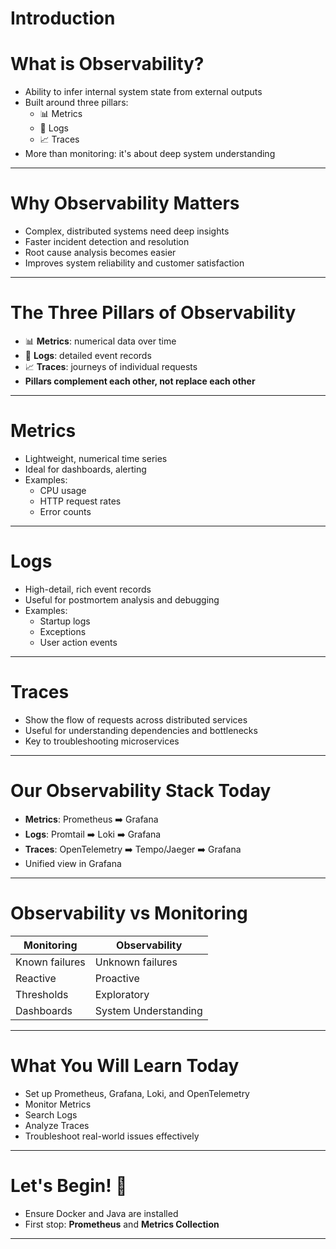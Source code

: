 # Introduction

# What is Observability?

- Ability to infer internal system state from external outputs
- Built around three pillars:
    - 📊 Metrics
    - 📄 Logs
    - 📈 Traces
- More than monitoring: it's about deep system understanding

---

# Why Observability Matters

- Complex, distributed systems need deep insights
- Faster incident detection and resolution
- Root cause analysis becomes easier
- Improves system reliability and customer satisfaction

---

# The Three Pillars of Observability

- 📊 **Metrics**: numerical data over time
- 📄 **Logs**: detailed event records
- 📈 **Traces**: journeys of individual requests
- **Pillars complement each other, not replace each other**

---

# Metrics

- Lightweight, numerical time series
- Ideal for dashboards, alerting
- Examples:
    - CPU usage
    - HTTP request rates
    - Error counts

---

# Logs

- High-detail, rich event records
- Useful for postmortem analysis and debugging
- Examples:
    - Startup logs
    - Exceptions
    - User action events

---

# Traces

- Show the flow of requests across distributed services
- Useful for understanding dependencies and bottlenecks
- Key to troubleshooting microservices

---

# Our Observability Stack Today

- **Metrics**: Prometheus ➡️ Grafana
- **Logs**: Promtail ➡️ Loki ➡️ Grafana
- **Traces**: OpenTelemetry ➡️ Tempo/Jaeger ➡️ Grafana
- Unified view in Grafana

---

# Observability vs Monitoring

| Monitoring | Observability |
| --- | --- |
| Known failures | Unknown failures |
| Reactive | Proactive |
| Thresholds | Exploratory |
| Dashboards | System Understanding |

---

# What You Will Learn Today

- Set up Prometheus, Grafana, Loki, and OpenTelemetry
- Monitor Metrics
- Search Logs
- Analyze Traces
- Troubleshoot real-world issues effectively

---

# Let's Begin! 🚀

- Ensure Docker and Java are installed
- First stop: **Prometheus** and **Metrics Collection**

---